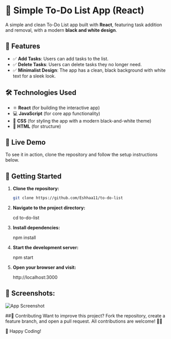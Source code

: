 # 📝 Simple To-Do List App (React)

A simple and clean To-Do List app built with **React**, featuring task addition and removal, with a modern **black and white design**.

## 📌 Features
- ✅ **Add Tasks**: Users can add tasks to the list.
- ✅ **Delete Tasks**: Users can delete tasks they no longer need.
- ✅ **Minimalist Design**: The app has a clean, black background with white text for a sleek look.

## 🛠️ Technologies Used
- ⚛️ **React** (for building the interactive app)
- 💻 **JavaScript** (for core app functionality)
- 🎨 **CSS** (for styling the app with a modern black-and-white theme)
- 📄 **HTML** (for structure)

## 🚀 Live Demo
To see it in action, clone the repository and follow the setup instructions below.

## 🚀 Getting Started

1. **Clone the repository:**

   ```bash
   git clone https://github.com/Eshhaa11/to-do-list

2. **Navigate to the project directory:**

   cd to-do-list

3. **Install dependencies:**

   npm install

4. **Start the development server:**

   npm start

5. **Open your browser and visit:**

   http://localhost:3000

 ## 🎨 Screenshots:
 ![App Screenshot](src/assets/image.png)

##🤝 Contributing
Want to improve this project? Fork the repository, create a feature branch, and open a pull request. All contributions are welcome! 🚀✨

🎉 Happy Coding!